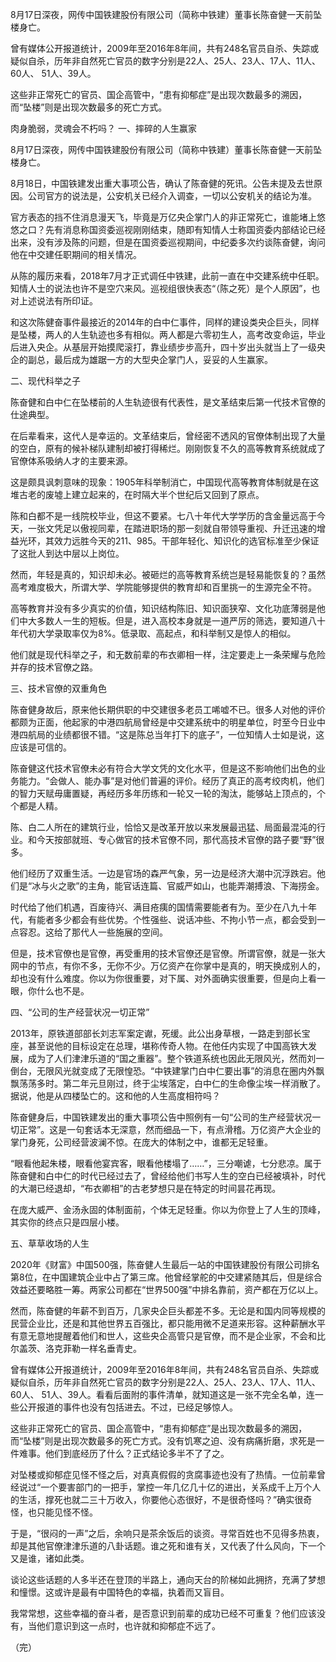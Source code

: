 8月17日深夜，网传中国铁建股份有限公司（简称中铁建）董事长陈奋健一天前坠楼身亡。

曾有媒体公开报道统计，2009年至2016年8年间，共有248名官员自杀、失踪或疑似自杀，历年非自然死亡官员的数字分别是22人、25人、23人、17人、11人、60人、 51人、39人。

这些非正常死亡的官员、国企高管中，“患有抑郁症”是出现次数最多的溯因，而“坠楼”则是出现次数最多的死亡方式。

肉身脆弱，灵魂会不朽吗？ 一、摔碎的人生赢家

8月17日深夜，网传中国铁建股份有限公司（简称中铁建）董事长陈奋健一天前坠楼身亡。

8月18日，中国铁建发出重大事项公告，确认了陈奋健的死讯。公告未提及去世原因。公司官方的说法是，公安机关已经介入调查，一切以公安机关的结论为准。

官方表态的挡不住消息漫天飞，毕竟是万亿央企掌门人的非正常死亡，谁能堵上悠悠之口？先有消息称国资委巡视刚刚结束，随即有知情人士称国资委内部结论已经出来，没有涉及陈的问题，但是在国资委巡视期间，中纪委多次约谈陈奋健，询问他在中交建任职期间的相关情况。

从陈的履历来看，2018年7月才正式调任中铁建，此前一直在中交建系统中任职。知情人士的说法也许不是空穴来风。巡视组很快表态“（陈之死）是个人原因”，也对上述说法有所印证。

和这次陈健奋事件最接近的2014年的白中仁事件，同样的建设类央企巨头，同样是坠楼，两人的人生轨迹也多有相似。两人都是六零初生人，高考改变命运，毕业后进入央企。从基层开始摸爬滚打，靠业绩步步高升，四十岁出头就当上了一级央企的副总，最后成为雄踞一方的大型央企掌门人，妥妥的人生赢家。

二、现代科举之子

陈奋健和白中仁在坠楼前的人生轨迹很有代表性，是文革结束后第一代技术官僚的仕途典型。

在后辈看来，这代人是幸运的。文革结束后，曾经密不透风的官僚体制出现了大量的空白，原有的候补梯队建制却被打得稀烂。刚刚恢复不久的高等教育系统就成了官僚体系吸纳人才的主要来源。

这是颇具讽刺意味的现象：1905年科举制消亡，中国现代高等教育体制就是在这堆古老的废墟上建立起来的，在时隔大半个世纪后又回到了原点。

陈和白都不是一线院校毕业，但这不要紧。七八十年代大学学历的含金量远高于今天，一张文凭足以傲视同辈，在踏进职场的那一刻就自带领导重视、升迁迅速的增益光环，其效力远胜今天的211、985。干部年轻化、知识化的选官标准至少保证了这批人到达中层以上岗位。

然而，年轻是真的，知识却未必。被砸烂的高等教育系统岂是轻易能恢复的？虽然高考难度极大，所谓大学、学院能够提供的教育却和百里挑一的生源完全不符。

高等教育并没有多少真实的价值，知识结构陈旧、知识面狭窄、文化功底薄弱是他们中大多数人一生的短板。但是，进入高校本身就是一道严厉的筛选，要知道八十年代初大学录取率仅为8%。低录取、高起点，和科举制又是惊人的相似。

他们就是现代科举之子，和无数前辈的布衣卿相一样，注定要走上一条荣耀与危险并存的技术官僚之路。

三、技术官僚的双重角色

陈奋健身故后，原来他长期供职的中交建很多老员工唏嘘不已。很多人对他的评价都颇为正面，他起家的中港四航局曾经是中交建系统中的明星单位，时至今日业中港四航局的业绩都很不错。“这是陈总当年打下的底子”，一位知情人士如是说，这应该是可信的。

陈奋健这代技术官僚未必有符合大学文凭的文化水平，但是这不影响他们出色的业务能力。“会做人、能办事”是对他们普遍的评价。经历了真正的高考绞肉机，他们的智力天赋毋庸置疑，再经历多年历练和一轮又一轮的淘汰，能够站上顶点的，个个都是人精。

陈、白二人所在的建筑行业，恰恰又是改革开放以来发展最迅猛、局面最混沌的行业。和今天按部就班、专心做官的技术官僚不同，那代高技术官僚的路子要“野”很多。

他们经历了双重生活。一边是官场的森严气象，另一边是经济大潮中沉浮跌宕。他们是“冰与火之歌”的主角，能官话连篇、官威严如山，也能弄潮搏浪、下海捞金。

时代给了他们机遇，百废待兴、满目疮痍的国情需要能者有为。至少在八九十年代，有能者多少都会有些优势。个性强些、说话冲些、不拘小节一点，都会受到一点容忍。这给了那代人一些施展的空间。

但是，技术官僚也是官僚，再受重用的技术官僚还是官僚。所谓官僚，就是一张大网中的节点，有你不多，无你不少。万亿资产在你掌中是真的，明天换成别人的，却也没有什么难度。你以为你很重要，对下属、对外面确实很重要，但是向上看一眼，你什么也不是。

四、“公司的生产经营状况一切正常”

2013年，原铁道部部长刘志军案定谳，死缓。此公出身草根，一路走到部长宝座，甚至说他的目标设定在总理，堪称传奇人物。在他任内实现了中国高铁大发展，成为了人们津津乐道的“国之重器”。整个铁道系统也因此无限风光，然而刘一倒台，无限风光就变成了无限惶恐。“中铁建掌门白中仁要出事”的消息在圈内外飘飘荡荡多时。第二年元旦刚过，终于尘埃落定，白中仁的生命像尘埃一样消散了。据说，他是从四楼坠亡的。这和他的人生高度相符吗？

陈奋健身后，中国铁建发出的重大事项公告中照例有一句“公司的生产经营状况一切正常”。这是一句套话本无深意，然而细品一下，有点滑稽。万亿资产大企业的掌门身死，公司经营波澜不惊。在庞大的体制之中，谁都无足轻重。

“眼看他起朱楼，眼看他宴宾客，眼看他楼塌了……”，三分嘲谑，七分悲凉。属于陈奋健和白中仁的时代已经过去了，曾经给他们书写人生的空白已经被填补，时代的大潮已经退却，“布衣卿相”的古老梦想只是在特定的时间昙花再现。

在庞大威严、金汤永固的体制面前，个体无足轻重。你以为你登上了人生的顶峰，其实你的终点只是四层小楼。

五、草草收场的人生

2020年《财富》中国500强，陈奋健人生最后一站的中国铁建股份有限公司排名第8位，在中国建筑企业中占了第三席。他曾经掌舵的中交建紧随其后，但是综合效益还要略胜一筹。两家公司都在“世界500强”中排名靠前，资产都在万亿以上。

然而，陈奋健的年薪不到百万，几家央企巨头都差不多。无论是和国内同等规模的民营企业比，还是和其他世界五百强比，都只能用微不足道来形容。这种薪酬水平有意无意地提醒着他们和世人，这些央企高管只是官僚，而不是企业家，不会和比尔盖茨、洛克菲勒一样名垂青史。

曾有媒体公开报道统计，2009年至2016年8年间，共有248名官员自杀、失踪或疑似自杀，历年非自然死亡官员的数字分别是22人、25人、23人、17人、11人、60人、 51人、39人。看看后面附的事件清单，就知道这是一张不完全名单，连一些公开报道的事件也没有包括进去。不过，已经足够惊人。

这些非正常死亡的官员、国企高管中，“患有抑郁症”是出现次数最多的溯因，而“坠楼”则是出现次数最多的死亡方式。没有饥寒之迫、没有病痛折磨，求死是一件难事。他们到底经历了什么？正式结论多半不了了之。

对坠楼或抑郁症见怪不怪之后，对真真假假的贪腐事迹也没有了热情。一位前辈曾经说过“一个要害部门的一把手，掌控一年几亿几十亿的进出，关系成千上万个人的生活，撑死也就二三十万收入，你要他心态很好，不是很奇怪吗？”确实很奇怪，也只能见怪不怪。

于是，“很闷的一声”之后，余响只是茶余饭后的谈资。寻常百姓也不见得多热衷，却是其他官僚津津乐道的八卦话题。谁之死和谁有关，又代表了什么风向，下一个又是谁，诸如此类。

谈论这些话题的人多半还在登顶的半路上，通向天台的阶梯如此拥挤，充满了梦想和憧憬。这或许是最有中国特色的幸福，执着而又盲目。

我常常想，这些幸福的奋斗者，是否意识到前辈的成功已经不可重复？他们应该没有，当他们意识到这一点时，也许就和抑郁症不远了。

（完） 
